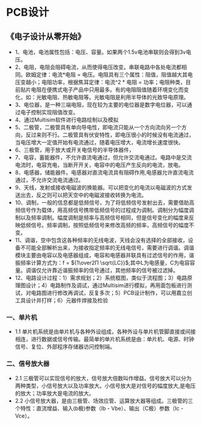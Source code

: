 # PCB设计

## 《电子设计从零开始》
- 1、电池，电池属性包括：电压、容量。如果两个1.5v电池串联则会得到3v电压。
- 2、电阻，电阻会阻碍电流，从而使得电压改变。串联电路中各处电流都相同。欧姆定律：电流*电阻 = 电压。电阻具有三个属性：阻值，阻值越大其电压变越小；电阻功率，根据焦耳定律：电流^2 * 电阻 = 功率；电阻种类，目前贴片电阻在便携式电子产品中只用最多。有的电阻阻值随着环境变化而变化，如：光敏电阻、热敏电阻等。光敏电阻是利用半导体的光致导电原理。
- 3、电位器，是一种三端电阻，现在较为主要的电位器是数字电位器，可以通过电子控制实现阻值改变。
- 4、通过Multisim软件进行电路绘制以及模拟
- 5、二极管，二极管具有单向导电性，即电流只能从一个方向流向另一个方向，反过来则不行。二极管具有伏安特性，即电压很小的时候没有电流通过，当电压增大一定值开始有电流通过，随着电压增大，电流增长速度很快。
- 6、三极管，用于放大或开关电信号的半导体器件，
- 7、电容，蓄能器件，不允许直流电通过，但允许交流电通过。电路中是交流电流时，电容充电，当断开开关，电容中的电压产生反向的电流，放电。
- 8、电感器，储能器件。电感器对直流电流具有阻碍作用,电感器允许直流电流通过，不允许交流电流通过。
- 9、天线，发射或接收电磁波的换能器。可以把变化的电流以电磁波的方式发送出去，反之则可以把天空中的电磁波接收转换为电流。
- 10、调制，一般的信息都是低频信号，为了将低频信号发射出去，需要借助高频信号作为载体，用高频信号携带低频信号的过程成为调制。调制分为幅度调制以及频率调制。幅度调制是频率与高频信号相同，但是信号变化的幅度来反映低频信号。频率调制，按照低频信号来修改高频的频率，高频信号的幅度不变。
- 11、调谐，空中包含这各种频率的无线电波，天线会没有选择的全部接收，设备不可能全部解析出来，为接收指定频率的无线电信号，需要进行调谐。调谐模块主要由电容以及电感器组成，电容和电感器并联具有过滤信号的作用，谐振频率计算方式为：f = ${1\over2Π \sqrt{LC}}$;其中L为电感量，C为电容容量。调谐仅允许靠近谐振频率的信号通过，其他频率的信号被过滤掉。
- 12、电路设计过程：1）需求规划；2）系统框图，类似于流程图；3）电路原理图设计；4）电路制作及调试，通过Multisim进行模拟，再用面包板进行测试，对电路图进行修改再调试，反复多次；5）PCB设计制作，可以用嘉立创工具设计并打样；6）元器件焊接及检验

### 一、单片机
- 1.1 单片机系统是由单片机与各种外设组成，各种外设与单片机管脚直接或间接相连，进行数据或信号传输。最简单的单片机系统是由：单片机、电源、时钟信号、复位、外部程序存储器访问控制端。


### 二、信号放大器
- 2.1 三极管可以实现信号的放大，信号放大倍数叫作增益。信号放大可以分为两种类型，小信号放大以及功率放大。小信号放大是对信号的幅度放大,是电压的放大；功率放大是电流的放大。
- 2.2 小信号放大器，是由三极管、场效应管、运算放大器等组成。三极管的三个特性：直流增益、输入(b极)参数（Ib - Vbe）、输出（C极）参数（Ic - Vce）。